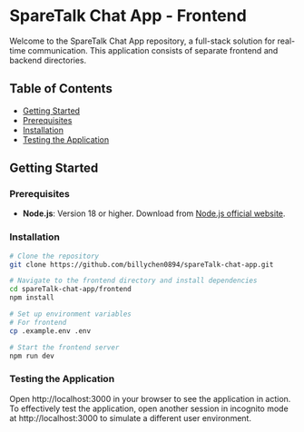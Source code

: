 # SpareTalk Chat App - Frontend

Welcome to the SpareTalk Chat App repository, a full-stack solution for real-time communication. This application consists of separate frontend and backend directories.

## Table of Contents
- [Getting Started](#getting-started)
- [Prerequisites](#prerequisites)
- [Installation](#installation)
- [Testing the Application](#testing-the-application)

## Getting Started

### Prerequisites
- **Node.js**: Version 18 or higher. Download from [Node.js official website](https://nodejs.org/).

### Installation
```bash
# Clone the repository
git clone https://github.com/billychen0894/spareTalk-chat-app.git

# Navigate to the frontend directory and install dependencies
cd spareTalk-chat-app/frontend
npm install

# Set up environment variables
# For frontend
cp .example.env .env

# Start the frontend server
npm run dev
```

### Testing the Application
Open http://localhost:3000 in your browser to see the application in action. To effectively test the application, open another session in incognito mode at http://localhost:3000 to simulate a different user environment.


